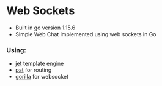 # Web Sockets
- Built in go version 1.15.6
- Simple Web Chat implemented using web sockets in Go

### Using:
- [jet](github.com/CloudyKit/jet/v6) template engine
- [pat](github.com/bmizerany/pat) for routing
- [gorilla](github.com/gorilla/websocket) for websocket






